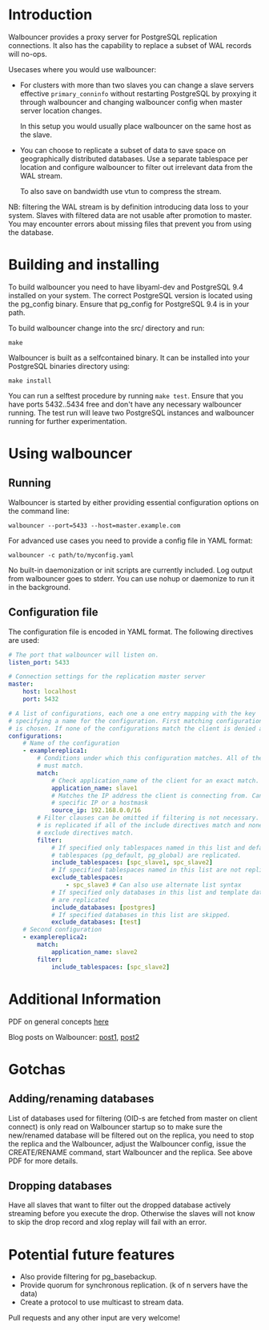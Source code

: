 Introduction
============

Walbouncer provides a proxy server for PostgreSQL replication connections. It
also has the capability to replace a subset of WAL records will no-ops.

Usecases where you would use walbouncer:
    
- For clusters with more than two slaves you can change a slave servers
  effective `primary_conninfo` without restarting PostgreSQL by proxying
  it through walbouncer and changing walbouncer config when master server
  location changes.
  
  In this setup you would usually place walbouncer on the same host as the
  slave.

- You can choose to replicate a subset of data to save space on geographically
  distributed databases. Use a separate tablespace per location and configure
  walbouncer to filter out irrelevant data from the WAL stream.
  
  To also save on bandwidth use vtun to compress the stream.

NB: filtering the WAL stream is by definition introducing data loss to your
system. Slaves with filtered data are not usable after promotion to master.
You may encounter errors about missing files that prevent you from using
the database.

Building and installing
=======================

To build walbouncer you need to have libyaml-dev and PostgreSQL 9.4 installed
on your system. The correct PostgreSQL version is located using the pg_config
binary. Ensure that pg_config for PostgreSQL 9.4 is in your path.

To build walbouncer change into the src/ directory and run:

    make

Walbouncer is built as a selfcontained binary. It can be installed into your
PostgreSQL binaries directory using:

    make install

You can run a selftest procedure by running `make test`. Ensure that you have
ports 5432..5434 free and don't have any necessary walbouncer running. The test
run will leave two PostgreSQL instances and walbouncer running for further
experimentation.

Using walbouncer
================

Running
-------

Walbouncer is started by either providing essential configuration options on
the command line:

    walbouncer --port=5433 --host=master.example.com

For advanced use cases you need to provide a config file in YAML format:

    walbouncer -c path/to/myconfig.yaml

No built-in daemonization or init scripts are currently included. Log output
from walbouncer goes to stderr. You can use nohup or daemonize to run it in
the background.

Configuration file
------------------

The configuration file is encoded in YAML format. The following directives are
used:

```yaml    
# The port that walbouncer will listen on.
listen_port: 5433

# Connection settings for the replication master server
master:
    host: localhost
    port: 5432

# A list of configurations, each one a one entry mapping with the key
# specifying a name for the configuration. First matching configuration
# is chosen. If none of the configurations match the client is denied access.
configurations:
    # Name of the configuration
    - examplereplica1:
        # Conditions under which this configuration matches. All of the entries
        # must match.
        match:
            # Check application_name of the client for an exact match.
            application_name: slave1
            # Matches the IP address the client is connecting from. Can be a
            # specific IP or a hostmask
            source_ip: 192.168.0.0/16
        # Filter clauses can be omitted if filtering is not necessary. A record
        # is replicated if all of the include directives match and none of the
        # exclude directives match.
        filter:
            # If specified only tablespaces named in this list and default
            # tablespaces (pg_default, pg_global) are replicated.
            include_tablespaces: [spc_slave1, spc_slave2]
            # If specified tablespaces named in this list are not replicated.
            exclude_tablespaces:
                - spc_slave3 # Can also use alternate list syntax
            # If specified only databases in this list and template databases
            # are replicated
            include_databases: [postgres]
            # If specified databases in this list are skipped.
            exclude_databases: [test]
    # Second configuration
    - examplereplica2:
        match:
            application_name: slave2
        filter:
            include_tablespaces: [spc_slave2]
```

Additional Information
======================

PDF on general concepts [here](http://static.cybertec.at/wp-content/uploads/walbouncer.pdf)

Blog posts on Walbouncer: [post1](http://www.cybertec.at/2014/10/walbouncer-filtering-transaction-log/), [post2](http://www.cybertec.at/2016/08/walbouncer-refreshed-a-proxy-for-selective-postgresql-physical-replication/)


Gotchas
=======

Adding/renaming databases
-------------------------

List of databases used for filtering (OID-s are fetched from master on client connect) is only read on Walbouncer startup so to make sure the new/renamed
database will be filtered out on the replica, you need to stop the replica and the Walbouncer, adjust the Walbouncer config, issue the CREATE/RENAME
command, start Walbouncer and the replica. See above PDF for more details.

Dropping databases
------------------

Have all slaves that want to filter out the dropped database actively streaming before you execute the drop. 
Otherwise the slaves will not know to skip the drop record and xlog replay will fail with an error.


Potential future features
=========================

- Also provide filtering for pg_basebackup.
- Provide quorum for synchronous replication. (k of n servers have the data)
- Create a protocol to use multicast to stream data.

Pull requests and any other input are very welcome!
